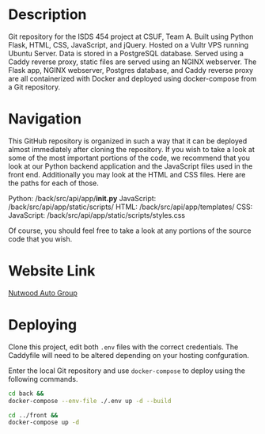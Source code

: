 # Description
Git repository for the ISDS 454 project at CSUF, Team A. Built using Python Flask, HTML, CSS, JavaScript, and jQuery. Hosted on a Vultr VPS running Ubuntu Server. Data is stored in a PostgreSQL database. Served using a Caddy reverse proxy, static files are served using an NGINX webserver. The Flask app, NGINX webserver, Postgres database, and Caddy reverse proxy are all containerized with Docker and deployed using docker-compose from a Git repository.

# Navigation

This GitHub repository is organized in such a way that it can be deployed almost immediately after cloning the repository. If you wish to take a look at some of the most important portions of the code, we recommend that you look at our Python backend application and the JavaScript files used in the front end. Additionally you may look at the HTML and CSS files. Here are the paths for each of those.

Python: /back/src/api/app/__init.py__
JavaScript: /back/src/api/app/static/scripts/
HTML: /back/src/api/app/templates/
CSS: JavaScript: /back/src/api/app/static/scripts/styles.css

Of course, you should feel free to take a look at any portions of the source code that you wish.

# Website Link

[Nutwood Auto Group](https://nutwoodauto.group/)

# Deploying

Clone this project, edit both `.env` files with the correct credentials. The Caddyfile will need to be altered depending on your hosting confguration.

Enter the local Git repository and use `docker-compose` to deploy using the following commands.

``` bash
cd back &&
docker-compose --env-file ./.env up -d --build

cd ../front &&
docker-compose up -d
```
